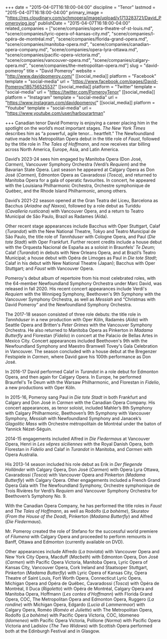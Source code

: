 +++
date = "2015-04-07T16:18:00-04:00"
discipline = "Tenor"
lastmod = "2015-04-07T16:18:00-04:00"
primary_image = "https://res.cloudinary.com/schmopera/image/upload/v1713283721/David_Pomeroyjpg.jpg"
publishDate = "2015-04-07T16:18:00-04:00"
related_companies = ["scene/companies/opera-theatre-of-st-louis.md", "scene/companies/lyric-opera-of-kansas-city.md", "scene/companies/l-opéra-de-montréal.md", "scene/companies/florida-grand-opera.md", "scene/companies/manitoba-opera.md", "scene/companies/canadian-opera-company.md", "scene/companies/opera-lyra-ottawa.md", "scene/companies/pacific-opera-victoria.md", "scene/companies/vancouver-opera.md", "scene/companies/calgary-opera.md", "scene/companies/the-metropolitan-opera.md"]
slug = "david-pomeroy"
title = "David Pomeroy"
website = "http://www.davidpomeroy.com/"
[[social_media]]
platform = "Facebook"
template = "social-media"
url = "https://www.facebook.com/pages/David-Pomeroy/185756525537"
[[social_media]]
platform = "Twitter"
template = "social-media"
url = "https://twitter.com/PomeroyTenor"
[[social_media]]
platform = "Instagram"
template = "social-media"
url = "https://www.instagram.com/davidpomeroy/"
[[social_media]]
platform = "Youtube"
template = "social-media"
url = "https://www.youtube.com/user/harbourartman"

+++
Canadian tenor David Pomeroy is enjoying a career placing him in the spotlight on the world’s most important stages. _The New York Times_ describes him as “a powerful, agile tenor… heartfelt.” The Newfoundland native made his Metropolitan Opera debut in the title role of _Faust_, followed by the title role in _The Tales of Hoffmann_, and now receives star billing across North America, Europe, Asia, and Latin America. 

David’s 2023-24 sees him engaged by Manitoba Opera (Don José, _Carmen_), Vancouver Symphony Orchestra (Verdi’s _Requiem_) and the Bavarian State Opera. Last season he appeared at Calgary Opera as Don José (_Carmen_), Edmonton Opera as Cavaradossi (_Tosca_), and returned to Manitoba Opera for a gala of operatic favourites. In concert, he appeared with the Louisiana Philharmonic Orchestra, Orchestre symphonique de Québec, and the Rhode Island Philharmonic, among others.  

David’s 2021-22 season opened at the Gran Teatra del Liceu, Barcelona as Bacchus (_Ariadne auf Naxos_), followed by a role debut as Turiddu (_Cavalleria rusticana_) with Vancouver Opera, and a return to Teatro Municipal de São Paulo, Brazil as Radames (Aïda).  

Other recent stage appearances include Bacchus with Oper Stuttgart, Calaf (_Turandot_) with the New National Theatre, Tokyo and Teatro Municipal de São Paulo, the title role of _Tannhäuser_ with Cologne Opera, and Paul (_Die tote Stadt_) with Oper Frankfurt. Further recent credits include a house debut with the Orquesta Nacional de España as a soloist in Braunfels’ _Te Deum_; Calaf (_Turandot_) in debuts with New Orleans Opera, and at Brazil’s Teatro Municipal; a house debut with Opéra de Limoges as Paul in _Die tote Stadt_; Calaf in his debut with New National Theatre (Japan); Bacchus with Oper Stuttgart; and _Faust_ with Vancouver Opera. 

Pomeroy's debut album of repertoire from his most celebrated roles, with the 64-member Newfoundland Symphony Orchestra under Marc David, was released in fall 2020. His recent concert appearances include Verdi's _Requiem_ with the Winnipeg Symphony, Beethoven's 9th Symphony with the Vancouver Symphony Orchestra, as well as _Messiah_ and “Christmas with David Pomeroy” and the Newfoundland Symphony Orchestra. 

The 2017-18 season consisted of three role debuts: the title role in _Tannhäuser_ in a new production with Oper Köln, Radamès (_Aïda_) with Seattle Opera and Britten's _Peter Grimes_ with the Vancouver Symphony Orchestra. He also returned to Manitoba Opera as Pinkerton in _Madama Butterfly_ and Florestan (_Fidelio_) in concert at the Palacio de Bellas Artes in Mexico City. Concert appearances included Beethoven's 9th with the Newfoundland Symphony and Maestro Bramwell Tovey's Gala Celebration in Vancouver. The season concluded with a house debut at the Bregenzer Festspiele in _Carmen_, where David gave his 100th performance as Don José. 

In 2016-17 David performed Calaf in _Turandot_ in a role debut for Edmonton Opera, and then again for Calgary Opera. In Europe, he performed Braunfel's Te Deum with the Warsaw Philharmonic, and Florestan in _Fidelio_, a new productions with Oper Köln.

In 2015-16, Pomeroy sang Paul in _Die tote Stadt_ in both Frankfurt and Calgary and Don José in _Carmen_ with the Canadian Opera Company. His concert appearances, as tenor soloist, included Mahler’s 8th Symphony with Calgary Philharmonic, Beethoven’s 9th Symphony with Vancouver Symphony, _Messiah_ with Newfoundland Symphony and Janacek’s _Glagolitic Mass_ with Orchestre métropolitain de Montréal under the baton of Yannick Nézet-Séguin. 

2014-15 engagements included Alfred in _Die Fledermaus_ at Vancouver Opera, Henri in _Les vêpres siciliennes_ with the Royal Danish Opera, both Florestan in _Fidelio_ and Calaf in _Turandot_ in Manitoba, and _Carmen_ with Opera Australia. 

His 2013-14 season included his role debut as Erik in _Der fliegende Holländer_ with Calgary Opera, Don José (_Carmen_) with Opera Lyra Ottawa, Cavaradossi (_Tosca_) with Vancouver Opera and Pinkerton (_Madama Butterfly_) with Calgary Opera. Other engagements included a French Grand Opera Gala with The Newfoundland Symphony, Orchestre symphonique de Trois Rivières for Verdi’s _Requiem_ and Vancouver Symphony Orchestra for Beethoven’s Symphony No. 9. 

With the Canadian Opera Company, he has performed the title roles in _Faust_ and _The Tales of Hoffmann_, as well as Rodolfo (_La bohème_), Skuratov (_From the House of the Dead_), Pinkerton (_Madama Butterfly_) and Alfred (_Die Fledermaus_). 

Mr. Pomeroy created the role of Stefano for the successful world premiere of _Filumena_ with Calgary Opera and proceeded to perform remounts in Banff, Ottawa and Edmonton (currently available on DVD). 

Other appearances include Alfredo (_La traviata_) with Vancouver Opera and New York City Opera, Macduff (_Macbeth_) with Edmonton Opera, Don José (_Carmen_) with Pacific Opera Victoria, Manitoba Opera, Lyric Opera of Kansas City, Vancouver Opera, Cork Ireland and Staatsoper Stuttgart, Pinkerton (_Madama Butterfly_) with Lyric Opera of Kansas City, Opera Theatre of Saint Louis, Fort Worth Opera, Connecticut Lyric Opera, Michigan Opera and Opéra de Québec, Cavaradossi (_Tosca_) with Opéra de Montréal, Il Duca (_Rigoletto_) with Opéra de Montréal, Calgary Opera and Manitoba Opera, Hoffmann (_Les contes d’Hoffmann_) with Florida Grand Opera, COC, The Metropolitan Opera and Edmonton Opera, Ruggero (_La rondine_) with Michigan Opera, Edgardo (_Lucia di Lammermoor_) with Calgary Opera, Roméo (_Roméo et Juliette_) with The Metropolitan Opera, Rodolfo (_La bohème_) with Pacific Opera Victoria, COC, Idomeneo (_Idomeneo_) with Pacific Opera Victoria, Pollione (_Norma_) with Pacific Opera Victoria and Ladislov (_The Two Widows_) with Scottish Opera performed both at the Edinburgh Festival and in Glasgow. 
